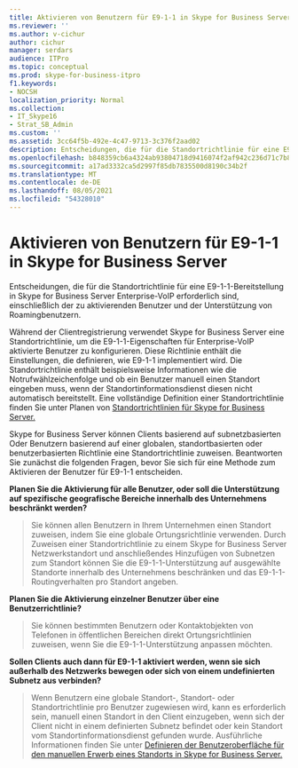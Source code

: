 ```yaml
---
title: Aktivieren von Benutzern für E9-1-1 in Skype for Business Server
ms.reviewer: ''
ms.author: v-cichur
author: cichur
manager: serdars
audience: ITPro
ms.topic: conceptual
ms.prod: skype-for-business-itpro
f1.keywords:
- NOCSH
localization_priority: Normal
ms.collection:
- IT_Skype16
- Strat_SB_Admin
ms.custom: ''
ms.assetid: 3cc64f5b-492e-4c47-9713-3c376f2aad02
description: Entscheidungen, die für die Standortrichtlinie für eine E9-1-1-Bereitstellung in Skype for Business Server Enterprise-VoIP erforderlich sind, einschließlich der zu aktivierenden Benutzer und der Unterstützung von Roamingbenutzern.
ms.openlocfilehash: b848359cb6a4324ab93804718d9416074f2af942c236d71c7b8e0de6abac4c05
ms.sourcegitcommit: a17ad3332ca5d2997f85db7835500d8190c34b2f
ms.translationtype: MT
ms.contentlocale: de-DE
ms.lasthandoff: 08/05/2021
ms.locfileid: "54328010"
---
```

# <a name="enable-users-for-e9-1-1-in-skype-for-business-server"></a>Aktivieren von Benutzern für E9-1-1 in Skype for Business Server
 
Entscheidungen, die für die Standortrichtlinie für eine E9-1-1-Bereitstellung in Skype for Business Server Enterprise-VoIP erforderlich sind, einschließlich der zu aktivierenden Benutzer und der Unterstützung von Roamingbenutzern.
  
Während der Clientregistrierung verwendet Skype for Business Server eine Standortrichtlinie, um die E9-1-1-Eigenschaften für Enterprise-VoIP aktivierte Benutzer zu konfigurieren. Diese Richtlinie enthält die Einstellungen, die definieren, wie E9-1-1 implementiert wird. Die Standortrichtlinie enthält beispielsweise Informationen wie die Notrufwählzeichenfolge und ob ein Benutzer manuell einen Standort eingeben muss, wenn der Standortinformationsdienst diesen nicht automatisch bereitstellt. Eine vollständige Definition einer Standortrichtlinie finden Sie unter Planen von [Standortrichtlinien für Skype for Business Server.](location-policies.md)
  
Skype for Business Server können Clients basierend auf subnetzbasierten Oder Benutzern basierend auf einer globalen, standortbasierten oder benutzerbasierten Richtlinie eine Standortrichtlinie zuweisen. Beantworten Sie zunächst die folgenden Fragen, bevor Sie sich für eine Methode zum Aktivieren der Benutzer für E9-1-1 entscheiden.
  
 **Planen Sie die Aktivierung für alle Benutzer, oder soll die Unterstützung auf spezifische geografische Bereiche innerhalb des Unternehmens beschränkt werden?**
  
> Sie können allen Benutzern in Ihrem Unternehmen einen Standort zuweisen, indem Sie eine globale Ortungsrichtlinie verwenden. Durch Zuweisen einer Standortrichtlinie zu einem Skype for Business Server Netzwerkstandort und anschließendes Hinzufügen von Subnetzen zum Standort können Sie die E9-1-1-Unterstützung auf ausgewählte Standorte innerhalb des Unternehmens beschränken und das E9-1-1-Routingverhalten pro Standort angeben. 
    
 **Planen Sie die Aktivierung einzelner Benutzer über eine Benutzerrichtlinie?**
  
> Sie können bestimmten Benutzern oder Kontaktobjekten von Telefonen in öffentlichen Bereichen direkt Ortungsrichtlinien zuweisen, wenn Sie die E9-1-1-Unterstützung anpassen möchten.
    
 **Sollen Clients auch dann für E9-1-1 aktiviert werden, wenn sie sich außerhalb des Netzwerks bewegen oder sich von einem undefinierten Subnetz aus verbinden?**
  
> Wenn Benutzern eine globale Standort-, Standort- oder Standortrichtlinie pro Benutzer zugewiesen wird, kann es erforderlich sein, manuell einen Standort in den Client einzugeben, wenn sich der Client nicht in einem definierten Subnetz befindet oder kein Standort vom Standortinformationsdienst gefunden wurde. Ausführliche Informationen finden Sie unter [Definieren der Benutzeroberfläche für den manuellen Erwerb eines Standorts in Skype for Business Server.](manually-acquiring-a-location.md)
    

